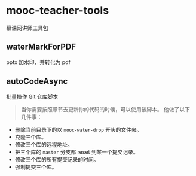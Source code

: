 # mooc-teacher-tools
慕课网讲师工具包

## waterMarkForPDF 
pptx 加水印，并转化为 pdf

## autoCodeAsync
批量操作 Git 仓库脚本
> 当你需要按照章节去更新你的代码的时候，可以使用该脚本。
他做了以下几件事：
- 删除当前目录下的以 `mooc-water-drop` 开头的文件夹。
- 克隆三个库。
- 修改三个库的远程地址。
- 把三个库的 `master` 分支都 reset 到某一个提交记录。
- 修改三个库的所有提交记录的时间。
- 强制提交三个库。

